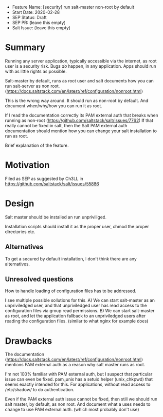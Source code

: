 - Feature Name: [security] run salt-master non-root by default
- Start Date: 2020-02-28
- SEP Status: Draft
- SEP PR: (leave this empty)
- Salt Issue: (leave this empty)

# Summary
[summary]: #summary

Running any server application, typically accessible via the internet, as root user is a security risk.
Bugs _do_ happen, in any application.   Apps should run with as little rights as possible.

Salt-master by default, runs as root user and salt documents how you can run salt-server as non root.(https://docs.saltstack.com/en/latest/ref/configuration/nonroot.html) 

This is the wrong way around.  It should run as non-root by default. And document when/why/how you can run it as root.

If I read the documentation correctly its PAM external auth that breaks when running as non-root (https://github.com/saltstack/salt/issues/7762)
If that really cannot be fixed in salt, then the Salt PAM external auth documentation should mention how you can change your salt installation to run as root.

Brief explanation of the feature.

# Motivation
[motivation]: #motivation

Filed as SEP as suggested by Ch3LL in https://github.com/saltstack/salt/issues/55886


# Design
[design]: #detailed-design

Salt master should be installed an run unpriviliged.

Installation scripts should install it as the proper user, chmod the proper directories etc.



## Alternatives
[alternatives]: #alternatives

To get a secured by default installation, I don't think there are any alternatives.

## Unresolved questions
[unresolved]: #unresolved-questions

How to handle loading of configuration files has to be addressed.

I see multiple possible sollutions for this.
A) We can start salt-master as an unpriviledged user, and that unpriviledged user has read access to the configuration files via group read permissions.
B) We can start salt-master as root, and let the application fallback to an unpriviledged users after reading the configuration files. (similar to what nginx for example does)



# Drawbacks
[drawbacks]: #drawbacks

The documentation (https://docs.saltstack.com/en/latest/ref/configuration/nonroot.html) mentions PAM external auth as a reason why salt master runs as root.

I'm not 100% familiar with PAM external auth, but I suspect that particular issue can even be fixed.
pam_unix has a setuid helper (unix_chkpwd) that seems exactly intended for this. For applications, without read access to /etc/shadow/ to do authentication.


Even if the PAM external auth issue cannot be fixed, then still we should run salt master, by default, as non root. And document what a uses needs to change to use PAM external auth. (which most probably don't use)
